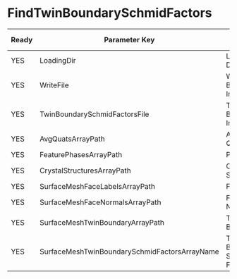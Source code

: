 # FindTwinBoundarySchmidFactors #

| Ready | Parameter Key | Human Name | Parameter Type | Parameter Class |
|-------|---------------|------------|-----------------|----------------|
| YES | LoadingDir | Loading Direction | VectorFloat32Parameter::ValueType | VectorFloat32Parameter |
| YES | WriteFile | Write Twin Boundary Info File | bool | BoolParameter |
| YES | TwinBoundarySchmidFactorsFile | Twin Boundary Info File | FileSystemPathParameter::ValueType | FileSystemPathParameter |
| YES | AvgQuatsArrayPath | Average Quaternions | DataPath | ArraySelectionParameter |
| YES | FeaturePhasesArrayPath | Phases | DataPath | ArraySelectionParameter |
| YES | CrystalStructuresArrayPath | Crystal Structures | DataPath | ArraySelectionParameter |
| YES | SurfaceMeshFaceLabelsArrayPath | Face Labels | DataPath | ArraySelectionParameter |
| YES | SurfaceMeshFaceNormalsArrayPath | Face Normals | DataPath | ArraySelectionParameter |
| YES | SurfaceMeshTwinBoundaryArrayPath | Twin Boundary | DataPath | ArraySelectionParameter |
| YES | SurfaceMeshTwinBoundarySchmidFactorsArrayName | Twin Boundary Schmid Factors | DataPath | ArrayCreationParameter |
